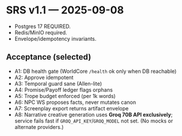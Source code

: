 # SRS v1.1 — 2025-09-08
- Postgres 17 REQUIRED.
- Redis/MinIO required.
- Envelope/idempotency invariants.

## Acceptance (selected)
- A1: DB health gate (WorldCore `/health` ok only when DB reachable)
- A2: Approve idempotent
- A3: Temporal guard sane (Allen-lite)
- A4: Promise/Payoff ledger flags orphans
- A5: Trope budget enforced (per 1k words)
- A6: NPC WS proposes facts, never mutates canon
- A7: Screenplay export returns artifact envelope
- A8: Narrative creative generation uses **Groq 70B API exclusively**; service fails fast if `GROQ_API_KEY`/`GROQ_MODEL` not set. (No mocks or alternate providers.)
